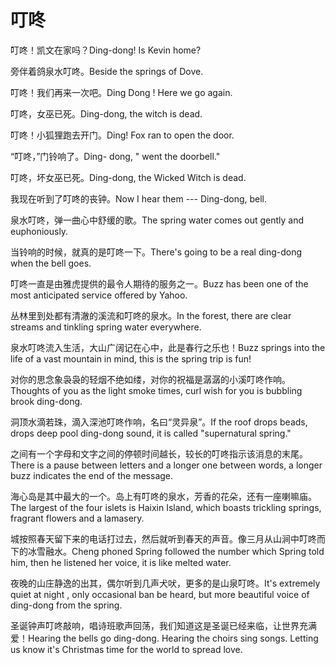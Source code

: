 # 叮咚

<p><span class="chinese">叮咚！凯文在家吗？</span><span class="english">Ding-dong! Is Kevin home?</span></p>

<p><span class="chinese">旁伴着鸽泉水叮咚。</span><span class="english">Beside the springs of Dove.</span></p>

<p><span class="chinese">叮咚！我们再来一次吧。</span><span class="english">Ding Dong ! Here we go again.</span></p>

<p><span class="chinese">叮咚，女巫已死。</span><span class="english">Ding-dong, the witch is dead.</span></p>

<p><span class="chinese">叮咚！小狐狸跑去开门。</span><span class="english">Ding! Fox ran to open the door.</span></p>

<p><span class="chinese">“叮咚，”门铃响了。</span><span class="english">Ding- dong, " went the doorbell."</span></p>

<p><span class="chinese">叮咚，坏女巫已死。</span><span class="english">Ding-dong, the Wicked Witch is dead.</span></p>

<p><span class="chinese">我现在听到了叮咚的丧钟。</span><span class="english">Now I hear them --- Ding-dong, bell.</span></p>

<p><span class="chinese">泉水叮咚，弹一曲心中舒缓的歌。</span><span class="english">The spring water comes out gently and euphoniously.</span></p>

<p><span class="chinese">当铃响的时候，就真的是叮咚一下。</span><span class="english">There's going to be a real ding-dong when the bell goes.</span></p>

<p><span class="chinese">叮咚一直是由雅虎提供的最令人期待的服务之一。</span><span class="english">Buzz has been one of the most anticipated service offered by Yahoo.</span></p>

<p><span class="chinese">丛林里到处都有清澈的溪流和叮咚的泉水。</span><span class="english">In the forest, there are clear streams and tinkling spring water everywhere.</span></p>

<p><span class="chinese">泉水叮咚流入生活，大山广阔记在心中，此是春行之乐也！</span><span class="english">Buzz springs into the life of a vast mountain in mind, this is the spring trip is fun!</span></p>

<p><span class="chinese">对你的思念象袅袅的轻烟不绝如缕，对你的祝福是潺潺的小溪叮咚作响。</span><span class="english">Thoughts of you as the light smoke times, curl wish for you is bubbling brook ding-dong.</span></p>

<p><span class="chinese">洞顶水滴若珠，滴入深池叮咚作响，名曰“灵异泉”。</span><span class="english">If the roof drops beads, drops deep pool ding-dong sound, it is called "supernatural spring."</span></p>

<p><span class="chinese">之间有一个字母和文字之间的停顿时间越长，较长的叮咚指示该消息的末尾。</span><span class="english">There is a pause between letters and a longer one between words, a longer buzz indicates the end of the message.</span></p>

<p><span class="chinese">海心岛是其中最大的一个。岛上有叮咚的泉水，芳香的花朵，还有一座喇嘛庙。</span><span class="english">The largest of the four islets is Haixin Island, which boasts trickling springs, fragrant flowers and a lamasery.</span></p>

<p><span class="chinese">城按照春天留下来的电话打过去，然后就听到春天的声音。像三月从山涧中叮咚而下的冰雪融水。</span><span class="english">Cheng phoned Spring followed the number which Spring told him, then he listened her voice, it is like melted water.</span></p>

<p><span class="chinese">夜晚的山庄静逸的出其，偶尔听到几声犬吠，更多的是山泉叮咚。</span><span class="english">It's extremely quiet at night , only occasional ban be heard, but more beautiful voice of ding-dong from the spring.</span></p>

<p><span class="chinese">圣诞钟声叮咚敲响，唱诗班歌声回荡，我们知道这是圣诞已经来临，让世界充满爱！</span><span class="english">Hearing the bells go ding-dong. Hearing the choirs sing songs. Letting us know it's Christmas time for the world to spread love.</span></p>

